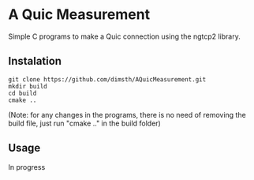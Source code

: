 # A Quic Measurement

Simple C programs to make a Quic connection using the ngtcp2 library.

## Instalation

```
git clone https://github.com/dimsth/AQuicMeasurement.git
mkdir build
cd build
cmake ..
```

(Note: for any changes in the programs, there is no need of removing the build file, just run "cmake .." in the build folder)

## Usage

In progress
